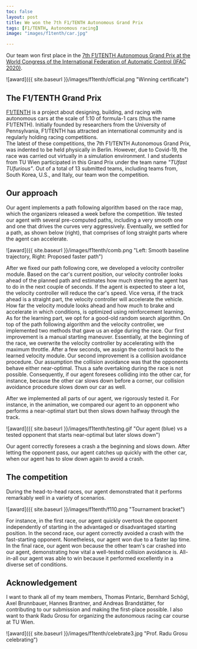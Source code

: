 ```yaml
---
toc: false
layout: post
title: We won the 7th F1/TENTH Autonomous Grand Prix
tags: [F1/TENTH, Autonomous racing]
image: "images/f1tenth/car.jpg"

---
```


Our team won first place in the [7th F1/TENTH Autonomous Grand Prix at the World Congress of the International Federation of Automatic Control (IFAC 2020)](https://ifac2020.f1tenth.org/).

![award]({{ site.baseurl }}/images/f1tenth/official.png "Winning certificate")

## The F1/TENTH Grand Prix

[F1/TENTH](https://f1tenth.org/) is a project about designing, building, and racing with autonomous cars at the scale of 1:10 of formula-1 cars (thus the name F1/TENTH). Initially founded by researchers from the University of Pennsylvania, F1/TENTH has attracted an international community and is regularly holding racing competitions.   
The latest of these competitions, the 7th F1/TENTH Autonomous Grand Prix, was indented to be held physically in Berlin. However, due to Covid-19, the race was carried out virtually in a simulation environment. 
I and students from TU Wien participated in this Grand Prix under the team name *"TUfast TUfurious"*. Out of a total of 13 submitted teams, including teams from, South Korea, U.S., and Italy, our team won the competition.

## Our approach

Our agent implements a path following algorithm based on the race map, which the organizers released a week before the competition. We tested our agent with several pre-computed paths, including a very smooth one and one that drives the curves very aggressively. Eventually, we settled for a path, as shown below (right), that comprises of long straight parts where the agent can accelerate.

![award]({{ site.baseurl }}/images/f1tenth/comb.png "Left: Smooth baseline trajectory, Right: Proposed faster path")

After we fixed our path following core, we developed a velocity controller module. Based on the car's current position, our velocity controller looks ahead of the planned path and estimates how much steering the agent has to do in the next couple of seconds. If the agent is expected to steer a lot, the velocity controller will reduce the car's speed. Vice versa, if the track ahead is a straight part, the velocity controller will accelerate the vehicle. How far the velocity module looks ahead and how much to brake and accelerate in which conditions, is optimized using reinforcement learning.
As for the learning part, we opt for a good-old random search algorithm.
On top of the path following algorithm and the velocity controller, we implemented two methods that gave us an edge during the race.
Our first improvement is a manual starting maneuver. Essentially, at the beginning of the race, we overwrite the velocity controller by accelerating with the maximum throttle. After a few seconds, we assign the control back to the learned velocity module.
Our second improvement is a collision avoidance procedure. Our assumption the collision avoidance was that the opponents behave either near-optimal. Thus a safe overtaking during the race is not possible. Consequently, if our agent foresees colliding into the other car, for instance, because the other car slows down before a corner, our collision avoidance procedure slows down our car as well.

After we implemented all parts of our agent, we rigorously tested it.
For instance, in the animation, we compared our agent to an opponent who performs a near-optimal start but then slows down halfway through the track.

![award]({{ site.baseurl }}/images/f1tenth/testing.gif "Our agent (blue) vs a tested opponent that starts near-optimal but later slows down")

Our agent correctly foresees a crash a the beginning and slows down. After letting the opponent pass, our agent catches up quickly with the other car, when our agent has to slow down again to avoid a crash. 

## The competition
During the head-to-head races, our agent demonstrated that it performs remarkably well in a variety of scenarios.

![award]({{ site.baseurl }}/images/f1tenth/f110.png "Tournament bracket")

For instance, in the first race, our agent quickly overtook the opponent independently of starting in the advantaged or disadvantaged starting position.
In the second race, our agent correctly avoided a crash with the fast-starting opponent. Nonetheless, our agent won due to a faster lap time.
In the final race, our agent won because the other team's car crashed into our agent, demonstrating how vital a well-tested collision avoidance is.
All-in-all our agent was able to win because it performed excellently in a diverse set of conditions.

## Acknowledgement

I want to thank all of my team members, Thomas Pintaric, Bernhard Schögl, Axel Brunnbauer, Hannes Brantner, and Andreas Brandstätter, for contributing to our submission and making the first-place possible. I also want to thank Radu Grosu for organizing the autonomous racing car course at TU Wien.

![award]({{ site.baseurl }}/images/f1tenth/celebrate3.jpg "Prof. Radu Grosu celebrating")